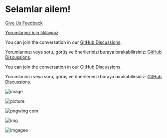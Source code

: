 # Selamlar ailem!

[Give Us Feedback](feedback.html)

[Yorumlarınız için tıklayınız](feedback.html)

You can join the conversation in our [GitHub Discussions](https://github.com/prgrmcode/prgrmcode.github.io/discussions).

Yorumlarınızı veya soru, görüş ve önerilerinizi buraya bırakabilirsiniz: [GitHub Discussions](https://github.com/prgrmcode/prgrmcode.github.io/discussions).

You can join the conversation in our [GitHub Discussions](https://github.com/prgrmcode/prgrmcode.github.io/discussions).

Yorumlarınızı veya soru, görüş ve önerilerinizi buraya bırakabilirsiniz: [GitHub Discussions](https://github.com/prgrmcode/prgrmcode.github.io/discussions).

![image](https://github.com/user-attachments/assets/7770c43a-aee8-49be-905b-f8eccc7eb808)

![picture](https://github.com/user-attachments/assets/ed17a66c-dc39-4feb-86c9-434d6f6c3d55)

![pngwing com](https://github.com/user-attachments/assets/36752533-ccf7-4fb7-9f19-314899484b89)

![img](https://github.com/user-attachments/assets/26513cb0-9672-44b0-b896-bb38416af746)

![imgagee](https://github.com/user-attachments/assets/bb8f81f6-382a-4594-9deb-912d05716209)
